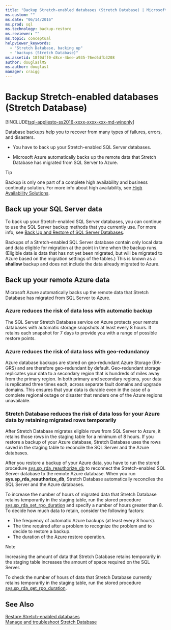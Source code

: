 ```yaml
---
title: "Backup Stretch-enabled databases (Stretch Database) | Microsoft Docs"
ms.custom: ""
ms.date: "06/14/2016"
ms.prod: sql
ms.technology: backup-restore
ms.reviewer: ""
ms.topic: conceptual
helpviewer_keywords: 
  - "Stretch Database, backing up"
  - "backups (Stretch Database)"
ms.assetid: 18f0dff0-d8ce-4bee-a935-76ed6dfb3208
author: douglaslMS
ms.author: douglasl
manager: craigg
---
```

# Backup Stretch-enabled databases (Stretch Database)
[!INCLUDE[tsql-appliesto-ss2016-xxxx-xxxx-xxx-md-winonly](../../includes/tsql-appliesto-ss2016-xxxx-xxxx-xxx-md-winonly.md)]


 Database backups help you to recover from many types of failures, errors, and disasters.  
  
 -   You have to back up your Stretch-enabled SQL Server databases.  
      
 -   Microsoft Azure automatically backs up the remote data that Stretch Database has migrated from SQL Server to Azure.  

> [!TIP]
> Backup is only one part of a complete high availability and business continuity solution. For more info about high availability, see [High Availability Solutions](../../database-engine/sql-server-business-continuity-dr.md).
   
## Back up your SQL Server data  
  
To back up your Stretch-enabled SQL Server databases, you can continue to use the SQL Server backup methods that you currently use. For more info, see [Back Up and Restore of SQL Server Databases](../../relational-databases/backup-restore/back-up-and-restore-of-sql-server-databases.md).
  
 Backups of a Stretch-enabled SQL Server database contain only local data and data eligible for migration at the point in time when the backup runs. (Eligible data is data that has not yet been migrated, but will be migrated to Azure based on the migration settings of the tables.) This is known as a **shallow** backup and does not include the data already migrated to Azure.  
  
## Back up your remote Azure data   
  
Microsoft Azure automatically backs up the remote data that Stretch Database has migrated from SQL Server to Azure.    
### Azure reduces the risk of data loss with automatic backup  
The SQL Server Stretch Database service on Azure protects your remote databases with automatic storage snapshots at least every 8 hours. It retains each snapshot for 7 days to provide you with a range of possible restore points.  
  
### Azure reduces the risk of data loss with geo-redundancy  
Azure database backups are stored on geo-redundant Azure Storage (RA-GRS) and are therefore geo-redundant by default. Geo-redundant storage replicates your data to a secondary region that is hundreds of miles away from the primary region. In both primary and secondary regions, your data is replicated three times each, across separate fault domains and upgrade domains. This ensures that your data is durable even in the case of a complete regional outage or disaster that renders one of the Azure regions unavailable.

### <a name="stretchRPO"></a>Stretch Database reduces the risk of data loss for your Azure data by retaining migrated rows temporarily
After Stretch Database migrates eligible rows from SQL Server to Azure, it retains those rows in the staging table for a minimum of 8 hours. If you restore a backup of your Azure database, Stretch Database uses the rows saved in the staging table to reconcile the SQL Server and the Azure databases.

After you restore a backup of your Azure data, you have to run the stored procedure [sys.sp_rda_reauthorize_db](../../relational-databases/system-stored-procedures/sys-sp-rda-reauthorize-db-transact-sql.md) to reconnect the Stretch-enabled SQL Server database to the remote Azure database. When you run **sys.sp_rda_reauthorize_db**, Stretch Database automatically reconciles the SQL Server and the Azure databases.

To increase the number of hours of migrated data that Stretch Database retains temporarily in the staging table, run the stored procedure [sys.sp_rda_set_rpo_duration](../../relational-databases/system-stored-procedures/sys-sp-rda-set-rpo-duration-transact-sql.md) and specify a number of hours greater than 8. To decide how much data to retain, consider the following factors:
-   The frequency of automatic Azure backups (at least every 8 hours).
-   The time required after a problem to recognize the problem and to decide to restore a backup.
-   The duration of the Azure restore operation.

> [!NOTE]
> Increasing the amount of data that Stretch Database retains temporarily in the staging table increases the amount of space required on the SQL Server.

To check the number of hours of data that Stretch Database currently retains temporarily in the staging table, run the stored procedure [sys.sp_rda_get_rpo_duration](../../relational-databases/system-stored-procedures/sys-sp-rda-get-rpo-duration-transact-sql.md).

## See Also  
[Restore Stretch-enabled databases](../../sql-server/stretch-database/restore-stretch-enabled-databases-stretch-database.md)  
 [Manage and troubleshoot Stretch Database](../../sql-server/stretch-database/manage-and-troubleshoot-stretch-database.md)   
   
  
  
